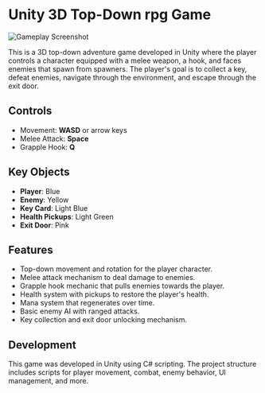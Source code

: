 # Unity 3D Top-Down rpg Game

![Gameplay Screenshot](screenshot.png)

This is a 3D top-down adventure game developed in Unity where the player controls a character equipped with a melee weapon, a hook, and faces enemies that spawn from spawners. The player's goal is to collect a key, defeat enemies, navigate through the environment, and escape through the exit door.

## Controls

- Movement: **WASD** or arrow keys
- Melee Attack: **Space**
- Grapple Hook: **Q**

## Key Objects

- **Player**: Blue
- **Enemy**: Yellow
- **Key Card**: Light Blue
- **Health Pickups**: Light Green
- **Exit Door**: Pink

## Features

- Top-down movement and rotation for the player character.
- Melee attack mechanism to deal damage to enemies.
- Grapple hook mechanic that pulls enemies towards the player.
- Health system with pickups to restore the player's health.
- Mana system that regenerates over time.
- Basic enemy AI with ranged attacks.
- Key collection and exit door unlocking mechanism.

## Development

This game was developed in Unity using C# scripting. The project structure includes scripts for player movement, combat, enemy behavior, UI management, and more.



